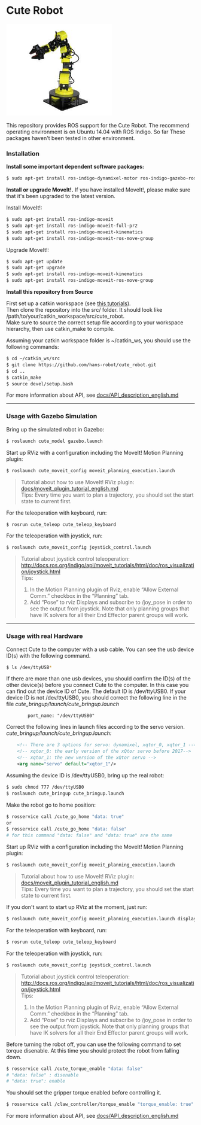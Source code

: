 Cute Robot
======

![cute_robot](docs/images/cute_robot.jpg)

This repository provides ROS support for the Cute Robot. The recommend operating environment is on Ubuntu 14.04 with ROS Indigo. So far These packages haven't been tested in other environment.

### Installation
**Install some important dependent software packages:**
```sh
$ sudo apt-get install ros-indigo-dynamixel-motor ros-indigo-gazebo-ros-control
```
**Install or upgrade MoveIt!.** If you have installed MoveIt!, please make sure that it's been upgraded to the latest version.

Install MoveIt!:

```sh
$ sudo apt-get install ros-indigo-moveit
$ sudo apt-get install ros-indigo-moveit-full-pr2
$ sudo apt-get install ros-indigo-moveit-kinematics
$ sudo apt-get install ros-indigo-moveit-ros-move-group
```
Upgrade MoveIt!:

```sh
$ sudo apt-get update
$ sudo apt-get upgrade
$ sudo apt-get install ros-indigo-moveit-kinematics
$ sudo apt-get install ros-indigo-moveit-ros-move-group
```
**Install this repository from Source**

First set up a catkin workspace (see [this tutorials](http://wiki.ros.org/catkin/Tutorials)).  
Then clone the repository into the src/ folder. It should look like /path/to/your/catkin_workspace/src/cute_robot.  
Make sure to source the correct setup file according to your workspace hierarchy, then use catkin_make to compile.  

Assuming your catkin workspace folder is ~/catkin_ws, you should use the following commands:
```sh
$ cd ~/catkin_ws/src
$ git clone https://github.com/hans-robot/cute_robot.git
$ cd ..
$ catkin_make
$ source devel/setup.bash
```

For more information about API, see [docs/API_description_english.md](docs/API_description_english.md)

---

### Usage with Gazebo Simulation

Bring up the simulated robot in Gazebo:
```sh
$ roslaunch cute_model gazebo.launch
```
Start up RViz with a configuration including the MoveIt! Motion Planning plugin:
```sh
$ roslaunch cute_moveit_config moveit_planning_execution.launch
```
> Tutorial about how to use MoveIt! RViz plugin: [docs/moveit_plugin_tutorial_english.md](docs/moveit_plugin_tutorial_english.md)  
Tips:
Every time you want to plan a trajectory, you should set the start state to current first.

For the teleoperation with keyboard, run:
```sh
$ rosrun cute_teleop cute_teleop_keyboard
```
For the teleoperation with joystick, run:
```sh
$ roslaunch cute_moveit_config joystick_control.launch
```
> Tutorial about joystick control teleoperation:  
http://docs.ros.org/indigo/api/moveit_tutorials/html/doc/ros_visualization/joystick.html  
Tips:  
> 1. In the Motion Planning plugin of Rviz, enable “Allow External Comm.” checkbox in the “Planning” tab.  
> 2. Add “Pose” to rviz Displays and subscribe to /joy_pose in order to see the output from joystick. Note that only planning groups that have IK solvers for all their End Effector parent groups will work.

---

### Usage with real Hardware
Connect Cute to the computer with a usb cable. You can see the usb device ID(s) with the following command.
```sh
$ ls /dev/ttyUSB*
```
If there are more than one usb devices, you should confirm the ID(s) of the other device(s) before you connect Cute to the computer. In this case you can find out the device ID of Cute. The default ID is /dev/ttyUSB0. If your device ID is not /dev/ttyUSB0, you should correct the following line in the file *cute_bringup/launch/cute_bringup.launch* 
```
        port_name: "/dev/ttyUSB0"
```
Correct the following lines in launch files according to the servo version.  
*cute_bringup/launch/cute_bringup.launch:*
```xml
    <!-- There are 3 options for servo: dynamixel, xqtor_0, xqtor_1 -->
    <!-- xqtor_0: the early version of the xQtor servo before 2017-->
    <!-- xqtor_1: the new version of the xQtor servo -->
    <arg name="servo" default="xqtor_1"/>
```

Assuming the device ID is /dev/ttyUSB0, bring up the real robot:
```sh
$ sudo chmod 777 /dev/ttyUSB0
$ roslaunch cute_bringup cute_bringup.launch
```

Make the robot go to home position:
```sh
$ rosservice call /cute_go_home "data: true"
or
$ rosservice call /cute_go_home "data: false"
# for this command "data: false" and "data: true" are the same
```

Start up RViz with a configuration including the MoveIt! Motion Planning plugin:
```sh
$ roslaunch cute_moveit_config moveit_planning_execution.launch
```
> Tutorial about how to use MoveIt! RViz plugin: [docs/moveit_plugin_tutorial_english.md](docs/moveit_plugin_tutorial_english.md)  
Tips:
Every time you want to plan a trajectory, you should set the start state to current first.

If you don't want to start up RViz at the moment, just run:
```sh
$ roslaunch cute_moveit_config moveit_planning_execution.launch display:=false
```

For the teleoperation with keyboard, run:
```sh
$ rosrun cute_teleop cute_teleop_keyboard
```
For the teleoperation with joystick, run:
```sh
$ roslaunch cute_moveit_config joystick_control.launch
```
> Tutorial about joystick control teleoperation:  
http://docs.ros.org/indigo/api/moveit_tutorials/html/doc/ros_visualization/joystick.html  
Tips:  
> 1. In the Motion Planning plugin of Rviz, enable “Allow External Comm.” checkbox in the “Planning” tab.  
> 2. Add “Pose” to rviz Displays and subscribe to /joy_pose in order to see the output from joystick. Note that only planning groups that have IK solvers for all their End Effector parent groups will work.

Before turning the robot off, you can use the following command to set torque disenable. At this time you should protect the robot from falling down.
```sh
$ rosservice call /cute_torque_enable "data: false" 
# "data: false" : disenable
# "data: true": enable 
```

You should set the gripper torque enabled before controlling it.
```sh
$ rosservice call /claw_controller/torque_enable "torque_enable: true"
``` 

For more information about API, see [docs/API_description_english.md](docs/API_description_english.md)

